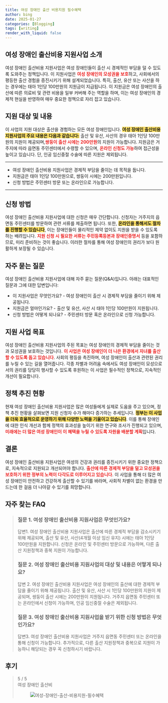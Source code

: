 ```yaml
---
title: 여성 장애인 출산 비용지원 필수혜택
author: bing
date: 2025-01-27
categories: [Blogging]
tags: [writing]
render_with_liquid: false
---
```



<h2 id='여성_장애인_출산비용_지원사업_소개'>여성 장애인 출산비용 지원사업 소개</h2>

<p>여성 장애인 출산비용 지원사업은 여성 장애인들이 출산 시 경제적인 부담을 덜 수 있도록 도와주는 정책입니다. 이 지원사업은 <b><span style="color: #ee2323;">여성 장애인의 모성권을 보호</span></b>하고, 사회에서의 평등한 출산 경험을 증진시키기 위해 설계되었습니다. 특히, 출산, 유산 또는 사산을 하는 경우에는 태아 1인당 100만원의 지원금이 지급됩니다. 이 지원금은 여성 장애인의 출산에 따른 의료비 및 관련 비용을 일부 커버해 주는 역할을 하며, 이는 여성 장애인의 경제적 현실을 반영하여 매우 중요한 정책으로 자리 잡고 있습니다.</p>

<h2 id='지원_대상_및_내용'>지원 대상 및 내용</h2>

<p>이 사업의 지원 대상은 출산을 경험하는 모든 여성 장애인입니다. <b><span style="background-color: #ffe066;">여성 장애인 출산비용 지원사업의 주요 내용은 다음과 같습니다:</span></b> 출산 및 유산, 사산의 경우 태아 1인당 100만원의 지원이 제공되며,<b><span style="color: #ee2323;">쌍둥이 출산 시에는 200만원</span></b>의 지원이 가능합니다. 지원금은 거주지에 따라 읍면동 주민센터에서 수령할 수 있으며, <b><span style="color: #ee2323;">온라인 신청도 가능</span></b>하여 접근성을 높이고 있습니다. 단, 인공 임신중절 수술에 따른 지원은 제외됩니다.</p>

<hr />

<ul>
    <li>여성 장애인 출산비용 지원사업은 경제적 부담을 줄이는 데 목적을 둡니다.</li>
    <li>지원금은 태아 1인당 100만원으로, 쌍둥이 시에는 200만원입니다.</li>
    <li>신청 방법은 주민센터 방문 또는 온라인으로 가능합니다.</li>
</ul>

<hr />

<h2 id='신청_방법'>신청 방법</h2>

<p>여성 장애인 출산비용 지원사업에 대한 신청은 매우 간단합니다. 신청자는 거주지의 읍면동 주민센터를 방문하여 관련 서류를 제출하면 됩니다. 또한, <b><span style="background-color: #ffe066;">온라인을 통해서도 절차를 진행할 수 있습니다</span></b>, 이는 장애인들이 물리적인 제약 없이도 지원을 받을 수 있도록 하는 배려입니다. <b><span style="color: #ee2323;">지원 신청 시 필요한 서류는 주민등록등본과 장애인증명서</span></b> 등을 포함하므로, 미리 준비하는 것이 좋습니다. 이러한 절차를 통해 여성 장애인의 권리가 보다 원활하게 보장될 수 있습니다.</p>

<h2 id='자주_묻는_질문'>자주 묻는 질문</h2>

<p>여성 장애인 출산비용 지원사업에 대해 자주 묻는 질문(Q&A)입니다. 아래는 대표적인 질문과 그에 대한 답변입니다:</p>

<ul>
    <li>이 지원사업은 무엇인가요? - 여성 장애인이 출산 시 경제적 부담을 줄이기 위해 제공됩니다.</li>
    <li>지원금은 얼마인가요? - 출산 및 유산, 사산 시 태아 1인당 100만원이 지원됩니다.</li>
    <li>신청 방법은 어떻게 되나요? - 주민센터 방문 혹은 온라인으로 신청 가능합니다.</li>
</ul>

<h2 id='지원_사업_목표'>지원 사업 목표</h2>

<p>여성 장애인 출산비용 지원사업의 주된 목표는 여성 장애인의 경제적 부담을 줄이는 것과 모성권을 보호하는 것입니다. <b><span style="color: #ee2323;">이 사업은 여성 장애인이 더 나은 환경에서 자녀를 출산할 수 있도록 돕고 있습니다</span></b>. 사회의 평등을 촉진하며, 여성 장애인이 출산과 관련된 권리를 누릴 수 있는 길을 열어줍니다. 각종 차별과 어려움 속에서도 여성 장애인이 모성으로서의 권리를 당당히 행사할 수 있도록 후원하는 이 사업은 필수적인 정책으로, 지속적인 개선이 필요합니다.</p>

<h2 id='정책_추진_현황'>정책 추진 현황</h2>

<p>현재 여성 장애인 출산비용 지원사업은 많은 여성들에게 실제로 도움을 주고 있으며, 정책 추진 현황을 살펴보면 지원 신청자 수가 해마다 증가하는 추세입니다. <b><span style="background-color: #ffe066;">정부는 이 사업을 더욱 효율적으로 운영하기 위해 다양한 노력을 기울이고 있습니다</span></b>. 이를 통해 장애인에 대한 인식 개선과 함께 정책의 효과성을 높이기 위한 연구와 조사가 진행되고 있으며,<b><span style="color: #ee2323;">미래에는 더 많은 여성 장애인이 이 혜택을 누릴 수 있도록 자원을 배분할 계획</span></b>입니다.</p>

<h2 id='결론'>결론</h2>

<p>여성 장애인 출산비용 지원사업은 여성의 건강과 권리를 증진시키기 위한 중요한 정책으로, 지속적으로 지원되고 개선되어야 합니다. <b><span style="color: #ee2323;">출산에 따른 경제적 부담을 덜고 모성권을 보호하기 위한 정부의 노력이 다각도로 이루어지고 있습니다</span></b>. 이 사업을 통해 더 많은 여성 장애인이 안전하고 건강하게 출산할 수 있기를 바라며, 사회적 차별이 없는 환경을 만드는데 한 걸음 더 나아갈 수 있기를 희망합니다.</p>


<h2 id='자주_찾는_FAQ'>자주 찾는 FAQ</h2>
<div itemscope="" itemtype="https://schema.org/FAQPage"> 
<blockquote> 
<div itemscope="" itemprop="mainEntity" itemtype="https://schema.org/Question"> 
<h3 itemprop="name">질문 1. 여성 장애인 출산비용 지원사업은 무엇인가요?</h3> 
<div itemscope="" itemprop="acceptedAnswer" itemtype="https://schema.org/Answer"> 
<span itemprop="text"> 
<p>답변1. 여성 장애인 출산비용 지원사업은 출산에 따른 경제적 부담을 감소시키기 위해 제공되며, 출산 및 유산, 사산(4개월 이상 임신 유지) 시에는 태아 1인당 100만원을 지원합니다. 신청은 온라인 및 주민센터 방문으로 가능하며, 다른 출산 지원정책과 중복 지원이 가능합니다.</p> 
</span> 
</div> 
</div> 

<div itemscope="" itemprop="mainEntity" itemtype="https://schema.org/Question"> 
<h3 itemprop="name">질문 2. 여성 장애인 출산비용 지원사업의 대상 및 내용은 어떻게 되나요?</h3> 
<div itemscope="" itemprop="acceptedAnswer" itemtype="https://schema.org/Answer"> 
<span itemprop="text"> 
<p>답변 2. 여성 장애인 출산비용 지원사업은 여성 장애인의 출산에 대한 경제적 부담을 줄이기 위해 제공됩니다. 출산 및 유산, 사산 시 1인당 100만원의 지원이 제공되며, 쌍둥이 출산 시에는 200만원이 지원됩니다. 거주지 읍면동 주민센터 또는 온라인에서 신청이 가능하며, 인공 임신중절 수술은 제외됩니다.</p> 
</span> 
</div> 
</div> 

<div itemscope="" itemprop="mainEntity" itemtype="https://schema.org/Question"> 
<h3 itemprop="name">질문 3. 여성 장애인 출산비용 지원사업을 받기 위한 신청 방법은 무엇인가요?</h3> 
<div itemscope="" itemprop="acceptedAnswer" itemtype="https://schema.org/Answer"> 
<span itemprop="text"> 
<p>답변3. 여성 장애인 출산비용 지원사업은 거주지 읍면동 주민센터 또는 온라인을 통해 신청이 가능합니다. 추가적으로, 다른 출산 지원정책과 중복으로 지원이 가능하니 해당되는 경우 꼭 신청하시기 바랍니다.</p> 
</span> 
</div> 
</div> 
</blockquote> 
</div>
<h2 id='후기'>후기</h2>
<div itemscope itemtype="https://schema.org/Product">
  <blockquote>
  <div itemprop="review" itemscope itemtype="https://schema.org/Review">
      <div itemprop="reviewRating" itemscope itemtype="https://schema.org/Rating"> <span itemprop="ratingValue">5</span> / <span itemprop="bestRating">5</span> </div>
      <span itemprop="reviewBody">여성 장애인 출산비
<figure class="image"><img src="https://aptwhite.github.io/assets/img/thumbnail/여성-장애인-출산-비용지원-필수혜택.webp" alt="여성-장애인-출산-비용지원-필수혜택"></figure>